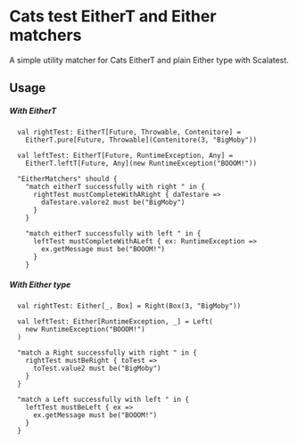 # Cats test EitherT and Either matchers

A simple utility matcher for Cats EitherT and plain Either type with Scalatest.

## Usage

##### With EitherT 
```
  val rightTest: EitherT[Future, Throwable, Contenitore] =
    EitherT.pure[Future, Throwable](Contenitore(3, "BigMoby"))

  val leftTest: EitherT[Future, RuntimeException, Any] =
    EitherT.leftT[Future, Any](new RuntimeException("BOOOM!"))

  "EitherMatchers" should {
    "match eitherT successfully with right " in {
      rightTest mustCompleteWithARight { daTestare =>
        daTestare.valore2 must be("BigMoby")
      }
    }
    
    "match eitherT successfully with left " in {
      leftTest mustCompleteWithALeft { ex: RuntimeException =>
        ex.getMessage must be("BOOOM!")
      }
    }
``` 

##### With Either type
```
  val rightTest: Either[_, Box] = Right(Box(3, "BigMoby"))

  val leftTest: Either[RuntimeException, _] = Left(
    new RuntimeException("BOOOM!")
  )
  
  "match a Right successfully with right " in {
    rightTest mustBeRight { toTest =>
      toTest.value2 must be("BigMoby")
    }
  }

  "match a Left successfully with left " in {
    leftTest mustBeLeft { ex =>
      ex.getMessage must be("BOOOM!")
    }
  }
```